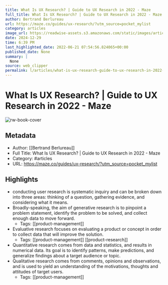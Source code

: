 ```yaml
---
title: What Is UX Research? | Guide to UX Research in 2022 - Maze
full_title: What Is UX Research? | Guide to UX Research in 2022 - Maze
author: Bertrand Berlureau
url: https://maze.co/guides/ux-research/?utm_source=pocket_mylist
category: articles
image_url: https://readwise-assets.s3.amazonaws.com/static/images/article2.74d541386bbf.png
date: 2024-12-29
time: 6:39 PM
last_highlighted_date: 2022-06-21 07:54:56.824065+00:00
published_date: None
summary: |
  None
source: web_clipper
permalink: l/articles/what-is-ux-research-guide-to-ux-research-in-2022-maze
---
```

# What Is UX Research? | Guide to UX Research in 2022 - Maze

![rw-book-cover](https://readwise-assets.s3.amazonaws.com/static/images/article2.74d541386bbf.png)

## Metadata
- Author: [[Bertrand Berlureau]]
- Full Title: What Is UX Research? | Guide to UX Research in 2022 - Maze
- Category: #articles
- URL: https://maze.co/guides/ux-research/?utm_source=pocket_mylist

## Highlights
- conducting user research is systematic inquiry and can be broken down into three areas: thinking of a question, gathering evidence, and considering what it means.
- Broadly-speaking, the aim of generative research is to pinpoint a problem statement, identify the problem to be solved, and collect enough data to move forward.
    - Tags: [[product-management]] 
- Evaluative research focuses on evaluating a product or concept in order to collect data that will improve the solution.
    - Tags: [[product-management]] [[product-research]] 
- Quantitative research comes from data and statistics, and results in numerical data. Its goal is to identify patterns, make predictions, and generalize findings about a target audience or topic.
- Qualitative research comes from comments, opinions and observations, and is used to yield an understanding of the motivations, thoughts and attitudes of target users.
    - Tags: [[product-management]] 


